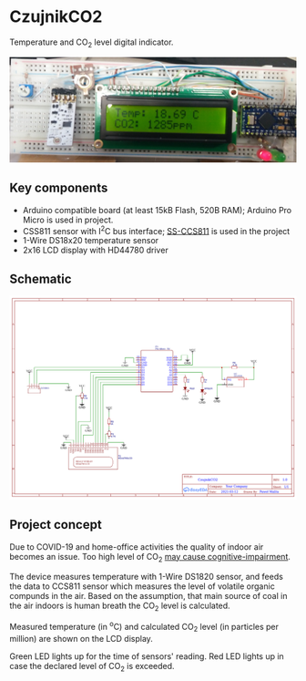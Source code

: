 # CzujnikCO2
Temperature and CO<sub>2</sub> level digital indicator.

![Photo of the prototype](https://raw.githubusercontent.com/malipek/CzujnikCO2/main/media/CzujnikCO2.jpg)

## Key components
* Arduino compatible board (at least 15kB Flash, 520B RAM); Arduino Pro Micro is used in project.
* CSS811 sensor with I<sup>2</sup>C bus interface; [SS-CCS811](https://itbrainpower.net/sensors/CCS811-CO2-TVOC-I2C-sensor-breakout) is used in the project
* 1-Wire DS18x20 temperature sensor
* 2x16 LCD display with HD44780 driver

## Schematic

![Schematic of the prototype](https://raw.githubusercontent.com/malipek/CzujnikCO2/main/media/Schematic_czujnikCO2_2021-03-12.png)

## Project concept
Due to COVID-19 and home-office activities the quality of indoor air becomes an issue. Too high level of CO<sub>2</sub> [may cause cognitive-impairment](https://www.news-medical.net/news/20200421/Atmospheric-CO2-levels-can-cause-cognitive-impairment.aspx). 

The device measures temperature with 1-Wire DS1820 sensor, and feeds the data to CCS811 sensor which measures the level of volatile organic compunds in the air. Based on the assumption, that main source of coal in the air indoors is human breath the CO<sub>2</sub> level is calculated.

Measured temperature (in <sup>o</sup>C) and calculated CO<sub>2</sub> level (in particles per million) are shown on the LCD display.

Green LED lights up for the time of sensors' reading. Red LED lights up in case the declared level of CO<sub>2</sub> is exceeded.